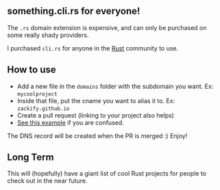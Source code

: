 ## something.cli.rs for everyone!

The `.rs` domain extension is expensive, and can only be purchased on some really shady providers.

I purchased `cli.rs` for anyone in the [Rust](https://www.rust-lang.org/) community to use.

## How to use

- Add a new file in the `domains` folder with the subdomain you want. Ex: `mycoolproject`
- Inside that file, put the cname you want to alias it to. Ex: `zackify.github.io`
- Create a pull request (linking to your project also helps)
- [See this example](https://github.com/zackify/cli.rs/pull/1) if you are confused.

The DNS record will be created when the PR is merged :) Enjoy!

## Long Term

This will (hopefully) have a giant list of cool Rust projects for people to check out in the near future.
